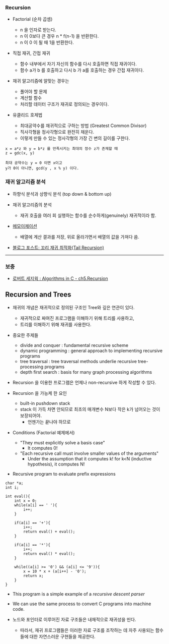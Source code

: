 ### Recursion 

* Factorial (순차 곱셈)
    * n 을 인자로 받는다. 
    * n 이 0보다 큰 경우 n * f(n-1) 을 반환한다. 
    * n 이 0 이 될 때 1을 반환한다. 
    
* 직접 재귀, 간접 재귀 
    * 함수 내부에서 자기 자신의 함수를 다시 호출하면 직접 재귀이다. 
    * 함수 a가 b 를 호출하고 다시 b 가 a를 호출하는 경우 간접 재귀이다. 
    
* 재귀 알고리즘에 알맞는 경우는 
    * 풀어야 할 문제
    * 계산할 함수 
    * 처리할 데이터 구조가 재귀로 정의되는 경우이다. 
    
* 유클리드 호제법 
    * 최대공약수를 재귀적으로 구하는 방법 (Greatest Common Divisor)
    * 직사각형을 정사각형으로 완전히 채운다. 
    * 이렇게 만들 수 있는 정사각형의 가장 긴 변의 길이를 구한다. 
    
``` 
x = a*z 와 y = b*z 를 만족시키는 최대의 정수 z가 존재할 때
z = gdc(x, y)  

최대 공약수는 y = 0 이면 x이고
y가 0이 아니면, gcd(y , x % y) 이다.  

```

### 재귀 알고리즘 분석 

* 하향식 분석과 상향식 분석 (top down & bottom up)

* 재귀 알고리즘의 분석 
    * 재귀 호출을 여러 회 실행하는 함수를 순수하게(genuinely) 재귀적이라 함. 

* [메모이제이션](https://ko.wikipedia.org/wiki/%EB%A9%94%EB%AA%A8%EC%9D%B4%EC%A0%9C%EC%9D%B4%EC%85%98)
    * 배열에 계산 결과를 저장, 위로 올라가면서 배열의 값을 가져다 씀. 

* [블로그 포스트: 꼬리 재귀 최적화(Tail Recursion)](https://bozeury.tistory.com/entry/%EA%BC%AC%EB%A6%AC-%EC%9E%AC%EA%B7%80-%EC%B5%9C%EC%A0%81%ED%99%94Tail-Recursion) 


---

### 보충 
* [로버트 세지윅 : Algorithms in C - ch5.Recursion](https://drive.google.com/file/d/1nFHnmzGAYL1uSIo1qcmZRTYul3N29xUb/view?usp=sharing)

## Recursion and Trees 

* 재귀의 개념은 재귀적으로 정의된 구조인 Tree와 깊은 연관이 있다. 
    * 재귀적으로 짜여진 프로그램을 이해하기 위해 트리를 사용하고, 
    * 트리를 이해하기 위해 재귀를 사용한다. 
    
* 중요한 주제들 
    * divide and conquer : fundamental recursive scheme 
    * dynamic programming : general approach to implementing recursive programs 
    * tree traversal : tree traversal methods underlie recursive tree-processing programs 
    * depth first search : basis for many graph processing algorithms 

* Recursion 을 이용한 프로그램은 언제나 non-recursive 하게 작성할 수 있다. 

* Recursion 을 가능케 한 요인 
    * built-in pushdown stack
    * stack 이 가득 차면 안되므로 최초의 매개변수 N보다 작은 k가 넘어오는 것이 보장되어야. 
        * 언젠가는 끝나야 하므로

* Conditions (Factorial 예제에서) 
    * "They must explicitly solve a basis case" 
        * It computes 0! 
    * "Each recursive call must involve smaller values of the arguments"
        * Under the assumption that it computes k! for k<N (inductive hypothesis), it computes N!
    

    
* Recursive program to evaluate prefix expressions 

```
char *a;
int i;

int eval(){
    int x = 0;
    while(a[i] == ' '){
        i++;
    }

    if(a[i] == '+'){
        i++;
        return eval() + eval();
    }

    if(a[i] == '*'){
        i++;
        return eval() * eval();
    }

    while((a[i] >= '0') && (a[i] <= '9')){
        x = 10 * x + (a[i++] - '0');
        return x;
    }
}
```

* This program is a simple example of a _recursive descent parser_ 
* We can use the same process to convert C programs into machine code. 


* 노드와 포인터로 이루어진 자료 구조들은 내재적으로 재귀성을 띤다. 
    * 따라서, 재귀 프로그램들은 이러한 자료 구조를 조작하는 데 자주 사용되는 함수들에 대한 자연스러운 구현들을 제공한다. 




